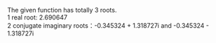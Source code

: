 The given function has totally 3 roots.  
1 real root: 2.690647  
2 conjugate imaginary roots：-0.345324 + 1.318727i and -0.345324 - 1.318727i
